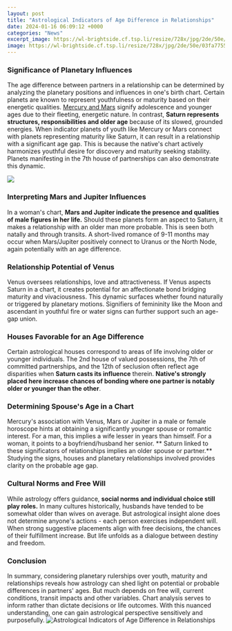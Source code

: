 ```yaml
---
layout: post
title: "Astrological Indicators of Age Difference in Relationships"
date: 2024-01-16 06:09:12 +0000
categories: "News"
excerpt_image: https://wl-brightside.cf.tsp.li/resize/728x/jpg/2de/50e/03fa775587a89caafb434bca36.jpg
image: https://wl-brightside.cf.tsp.li/resize/728x/jpg/2de/50e/03fa775587a89caafb434bca36.jpg
---
```


### Significance of Planetary Influences 
The age difference between partners in a relationship can be determined by analyzing the planetary positions and influences in one's birth chart. Certain planets are known to represent youthfulness or maturity based on their energetic qualities. [Mercury and Mars](https://store.fi.io.vn/collection/german-shepherd) signify adolescence and younger ages due to their fleeting, energetic nature. In contrast, **Saturn represents structures, responsibilities and older age** because of its slowed, grounded energies. 
When indicator planets of youth like Mercury or Mars connect with planets representing maturity like Saturn, it can result in a relationship with a significant age gap. This is because the native's chart actively harmonizes youthful desire for discovery and maturity seeking stability. Planets manifesting in the 7th house of partnerships can also demonstrate this dynamic.

![](https://fivethirtyeight.com/wp-content/uploads/2015/01/1912283_10152213110448415_84460330_n.jpg)
### Interpreting Mars and Jupiter Influences  
In a woman's chart, **Mars and Jupiter indicate the presence and qualities of male figures in her life.** Should these planets form an aspect to Saturn, it makes a relationship with an older man more probable. This is seen both natally and through transits. A short-lived romance of 9-11 months may occur when Mars/Jupiter positively connect to Uranus or the North Node, again potentially with an age difference.
### Relationship Potential of Venus 
Venus oversees relationships, love and attractiveness. If Venus aspects Saturn in a chart, it creates potential for an affectionate bond bridging maturity and vivaciousness. This dynamic surfaces whether found naturally or triggered by planetary motions. Signifiers of femininity like the Moon and ascendant in youthful fire or water signs can further support such an age-gap union.
### Houses Favorable for an Age Difference
Certain astrological houses correspond to areas of life involving older or younger individuals. The 2nd house of valued possessions, the 7th of committed partnerships, and the 12th of seclusion often reflect age disparities when **Saturn casts its influence** therein. **Native's strongly placed here increase chances of bonding where one partner is notably older or younger than the other**.
### Determining Spouse's Age in a Chart
Mercury's association with Venus, Mars or Jupiter in a male or female horoscope hints at obtaining a significantly younger spouse or romantic interest. For a man, this implies a wife lesser in years than himself. For a woman, it points to a boyfriend/husband her senior. ** Saturn linked to these significators of relationships implies an older spouse or partner.** Studying the signs, houses and planetary relationships involved provides clarity on the probable age gap.
### Cultural Norms and Free Will 
While astrology offers guidance, **social norms and individual choice still play roles.** In many cultures historically, husbands have tended to be somewhat older than wives on average. But astrological insight alone does not determine anyone's actions - each person exercises independent will. When strong suggestive placements align with free decisions, the chances of their fulfillment increase. But life unfolds as a dialogue between destiny and freedom.
### Conclusion
In summary, considering planetary rulerships over youth, maturity and relationships reveals how astrology can shed light on potential or probable differences in partners' ages. But much depends on free will, current conditions, transit impacts and other variables. Chart analysis serves to inform rather than dictate decisions or life outcomes. With this nuanced understanding, one can gain astrological perspective sensitively and purposefully.
![Astrological Indicators of Age Difference in Relationships](https://wl-brightside.cf.tsp.li/resize/728x/jpg/2de/50e/03fa775587a89caafb434bca36.jpg)